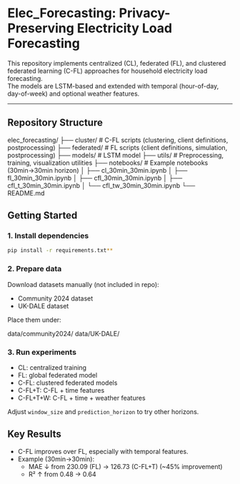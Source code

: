 # Elec_Forecasting: Privacy-Preserving Electricity Load Forecasting

This repository implements centralized (CL), federated (FL), and clustered federated learning (C-FL) approaches for household electricity load forecasting.  
The models are LSTM-based and extended with temporal (hour-of-day, day-of-week) and optional weather features.

---

## Repository Structure

elec_forecasting/
 ├── cluster/            # C-FL scripts (clustering, client definitions, postprocessing)
 ├── federated/          # FL scripts (client definitions, simulation, postprocessing)
 ├── models/             # LSTM model
 ├── utils/              # Preprocessing, training, visualization utilities
 ├── notebooks/          # Example notebooks (30min→30min horizon)
 │   ├── cl_30min_30min.ipynb
 │   ├── fl_30min_30min.ipynb
 │   ├── cfl_30min_30min.ipynb
 │   ├── cfl_t_30min_30min.ipynb
 │   └── cfl_tw_30min_30min.ipynb
 └── README.md

## Getting Started

### 1. Install dependencies
```bash
pip install -r requirements.txt**
```

### 2. Prepare data

Download datasets manually (not included in repo):

- Community 2024 dataset
- UK-DALE dataset

Place them under:

data/community2024/
data/UK-DALE/

### 3. Run experiments

- CL: centralized training
- FL: global federated model
- C-FL: clustered federated models
- C-FL+T: C-FL + time features
- C-FL+T+W: C-FL + time + weather features

Adjust `window_size` and `prediction_horizon` to try other horizons.

## Key Results

- C-FL improves over FL, especially with temporal features.
- Example (30min→30min):
  - MAE ↓ from 230.09 (FL) → 126.73 (C-FL+T) (~45% improvement)
  - R² ↑ from 0.48 → 0.64